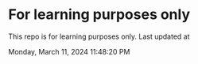 # For learning purposes only
This repo is for learning purposes only.
Last updated at

Monday, March 11, 2024 11:48:20 PM


